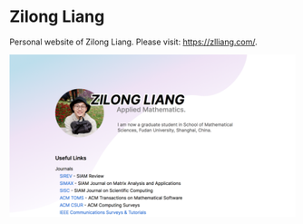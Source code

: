# Zilong Liang

Personal website of Zilong Liang. Please visit: https://zlliang.com/.

![screenshot](static/images/screenshot.png)
